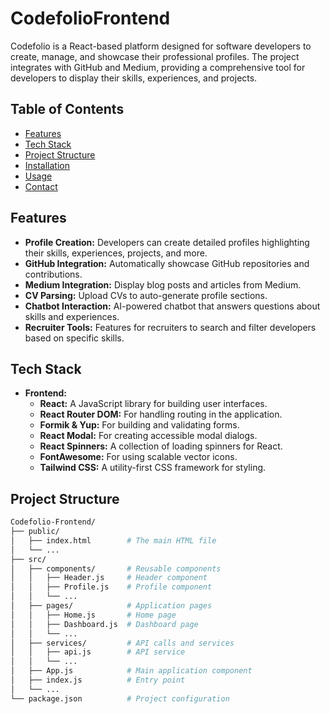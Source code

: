 # CodefolioFrontend

Codefolio is a React-based platform designed for software developers to create, manage, and showcase their professional profiles. The project integrates with GitHub and Medium, providing a comprehensive tool for developers to display their skills, experiences, and projects.

## Table of Contents

- [Features](#features)
- [Tech Stack](#tech-stack)
- [Project Structure](#project-structure)
- [Installation](#installation)
- [Usage](#usage)
- [Contact](#contact)

## Features

- **Profile Creation:** Developers can create detailed profiles highlighting their skills, experiences, projects, and more.
- **GitHub Integration:** Automatically showcase GitHub repositories and contributions.
- **Medium Integration:** Display blog posts and articles from Medium.
- **CV Parsing:** Upload CVs to auto-generate profile sections.
- **Chatbot Interaction:** AI-powered chatbot that answers questions about skills and experiences.
- **Recruiter Tools:** Features for recruiters to search and filter developers based on specific skills.

## Tech Stack

- **Frontend:**
  - **React:** A JavaScript library for building user interfaces.
  - **React Router DOM:** For handling routing in the application.
  - **Formik & Yup:** For building and validating forms.
  - **React Modal:** For creating accessible modal dialogs.
  - **React Spinners:** A collection of loading spinners for React.
  - **FontAwesome:** For using scalable vector icons.
  - **Tailwind CSS:** A utility-first CSS framework for styling.

## Project Structure

```bash
Codefolio-Frontend/
├── public/
│   ├── index.html        # The main HTML file
│   └── ...
├── src/
│   ├── components/       # Reusable components
│   │   ├── Header.js     # Header component
│   │   ├── Profile.js    # Profile component
│   │   └── ...
│   ├── pages/            # Application pages
│   │   ├── Home.js       # Home page
│   │   ├── Dashboard.js  # Dashboard page
│   │   └── ...
│   ├── services/         # API calls and services
│   │   ├── api.js        # API service
│   │   └── ...
│   ├── App.js            # Main application component
│   ├── index.js          # Entry point
│   └── ...
└── package.json          # Project configuration
